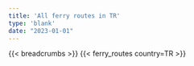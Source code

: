 ```yaml
---
title: 'All ferry routes in TR'
type: 'blank'
date: "2023-01-01"
---
```


{{< breadcrumbs >}}
{{< ferry_routes country=TR >}}
